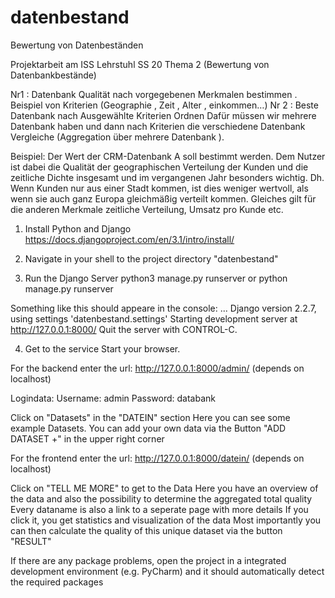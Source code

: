 # datenbestand
Bewertung von Datenbeständen

Projektarbeit am ISS Lehrstuhl SS 20 Thema 2 (Bewertung von Datenbankbestände)

Nr1 : Datenbank Qualität nach vorgegebenen Merkmalen bestimmen .
	Beispiel von Kriterien (Geographie , Zeit , Alter , einkommen…)
Nr 2 : Beste Datenbank nach Ausgewählte Kriterien Ordnen
	Dafür müssen wir mehrere Datenbank haben und dann nach Kriterien die verschiedene Datenbank Vergleiche (Aggregation über mehrere Datenbank ).
	
Beispiel: Der Wert der CRM-Datenbank A soll bestimmt werden. Dem Nutzer ist dabei die Qualität der 
geographischen Verteilung der Kunden und die zeitliche Dichte insgesamt und im vergangenen Jahr 
besonders wichtig. Dh. Wenn Kunden nur aus einer Stadt kommen, ist dies weniger wertvoll, als 
wenn sie auch ganz Europa gleichmäßig verteilt kommen. Gleiches gilt für die anderen Merkmale 
zeitliche Verteilung, Umsatz pro Kunde etc. 

1. Install Python and Django
https://docs.djangoproject.com/en/3.1/intro/install/

2. Navigate in your shell to the project directory "datenbestand"

3. Run the Django Server
python3 manage.py runserver
or
python manage.py runserver

Something like this should appeare in the console:
...
Django version 2.2.7, using settings 'datenbestand.settings'
Starting development server at http://127.0.0.1:8000/
Quit the server with CONTROL-C.

4. Get to the service
Start your browser.

For the backend enter the url: http://127.0.0.1:8000/admin/ (depends on localhost)

Logindata:
Username: admin
Password: databank

Click on "Datasets" in the "DATEIN" section
Here you can see some example Datasets.
You can add your own data via the Button "ADD DATASET +" in the upper right corner

For the frontend enter the url: http://127.0.0.1:8000/datein/ (depends on localhost)

Click on "TELL ME MORE" to get to the Data
Here you have an overview of the data and also the possibility to determine the aggregated total quality
Every dataname is also a link to a seperate page with more details
If you click it, you get statistics and visualization of the data
Most importantly you can then calculate the quality of this unique dataset via the button "RESULT"


If there are any package problems, open the project in a integrated development environment
(e.g. PyCharm) and it should automatically detect the required packages
